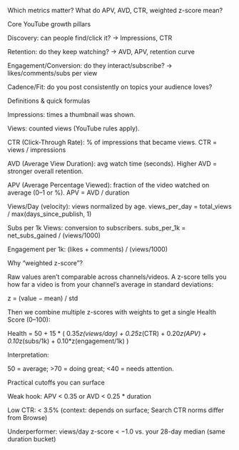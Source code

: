 Which metrics matter? What do APV, AVD, CTR, weighted z-score mean?

Core YouTube growth pillars

Discovery: can people find/click it? → Impressions, CTR

Retention: do they keep watching? → AVD, APV, retention curve

Engagement/Conversion: do they interact/subscribe? → likes/comments/subs per view

Cadence/Fit: do you post consistently on topics your audience loves?

Definitions & quick formulas

Impressions: times a thumbnail was shown.

Views: counted views (YouTube rules apply).

CTR (Click-Through Rate): % of impressions that became views.
CTR = views / impressions

AVD (Average View Duration): avg watch time (seconds).
Higher AVD = stronger overall retention.

APV (Average Percentage Viewed): fraction of the video watched on average (0–1 or %).
APV = AVD / duration

Views/Day (velocity): views normalized by age.
views_per_day = total_views / max(days_since_publish, 1)

Subs per 1k Views: conversion to subscribers.
subs_per_1k = net_subs_gained / (views/1000)

Engagement per 1k: (likes + comments) / (views/1000)

Why “weighted z-score”?

Raw values aren’t comparable across channels/videos. A z-score tells you how far a video is from your channel’s average in standard deviations:

z = (value − mean) / std

Then we combine multiple z-scores with weights to get a single Health Score (0–100):

Health = 50 + 15 * (
   0.35*z(views/day) +
   0.25*z(CTR) +
   0.20*z(APV) +
   0.10*z(subs/1k) +
   0.10*z(engagement/1k)
)


Interpretation:

50 = average; >70 = doing great; <40 = needs attention.

Practical cutoffs you can surface

Weak hook: APV < 0.35 or AVD < 0.25 * duration

Low CTR: < 3.5% (context: depends on surface; Search CTR norms differ from Browse)

Underperformer: views/day z-score < −1.0 vs. your 28-day median (same duration bucket)
